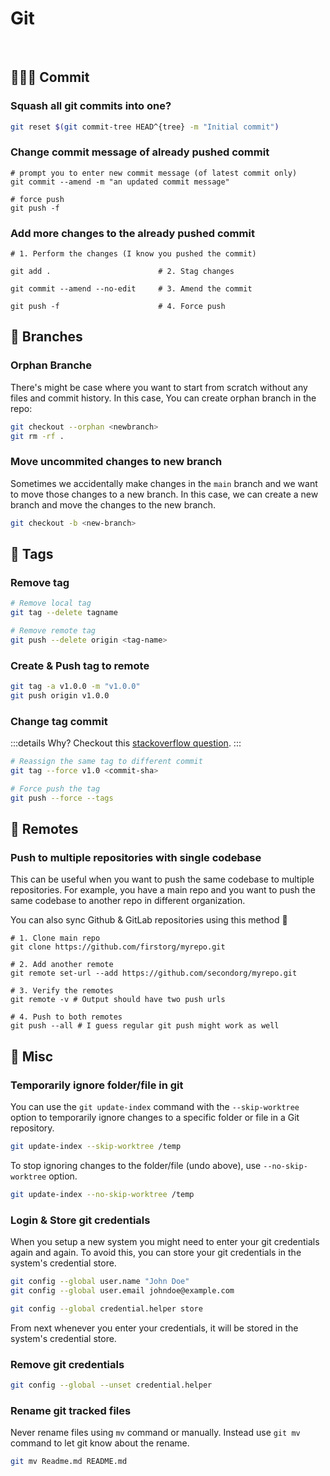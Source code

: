 # Git

<br>

## 👩🏻‍💻 Commit

### Squash all git commits into one?

```bash
git reset $(git commit-tree HEAD^{tree} -m "Initial commit")
```

### Change commit message of already pushed commit

```shell
# prompt you to enter new commit message (of latest commit only)
git commit --amend -m "an updated commit message"

# force push
git push -f
```

### Add more changes to the already pushed commit

```shell
# 1. Perform the changes (I know you pushed the commit)

git add .                        # 2. Stag changes

git commit --amend --no-edit     # 3. Amend the commit

git push -f                      # 4. Force push
```


## 🎋 Branches

### Orphan Branche

There's might be case where you want to start from scratch without any files and commit history. In this case, You can create orphan branch in the repo:

```bash
git checkout --orphan <newbranch>
git rm -rf .
```

### Move uncommited changes to new branch

Sometimes we accidentally make changes in the `main` branch and we want to move those changes to a new branch. In this case, we can create a new branch and move the changes to the new branch.

```bash
git checkout -b <new-branch>
```

## 🔖 Tags

### Remove tag

```bash
# Remove local tag
git tag --delete tagname

# Remove remote tag
git push --delete origin <tag-name>
```

### Create & Push tag to remote

```bash
git tag -a v1.0.0 -m "v1.0.0"
git push origin v1.0.0
```

### Change tag commit

:::details Why?
Checkout this [stackoverflow question](https://stackoverflow.com/q/25849019).
:::

```bash
# Reassign the same tag to different commit
git tag --force v1.0 <commit-sha>

# Force push the tag
git push --force --tags
```

## 🎯 Remotes

### Push to multiple repositories with single codebase

This can be useful when you want to push the same codebase to multiple repositories. For example, you have a main repo and you want to push the same codebase to another repo in different organization.

You can also sync Github & GitLab repositories using this method 🤯

```shell
# 1. Clone main repo
git clone https://github.com/firstorg/myrepo.git

# 2. Add another remote
git remote set-url --add https://github.com/secondorg/myrepo.git

# 3. Verify the remotes
git remote -v # Output should have two push urls

# 4. Push to both remotes
git push --all # I guess regular git push might work as well
```

## 🧮 Misc

### Temporarily ignore folder/file in git

You can use the `git update-index` command with the `--skip-worktree` option to temporarily ignore changes to a specific folder or file in a Git repository.

```bash
git update-index --skip-worktree /temp
```

To stop ignoring changes to the folder/file (undo above), use `--no-skip-worktree` option.

```bash
git update-index --no-skip-worktree /temp
```

### Login & Store git credentials

When you setup a new system you might need to enter your git credentials again and again. To avoid this, you can store your git credentials in the system's credential store.

```bash
git config --global user.name "John Doe"
git config --global user.email johndoe@example.com

git config --global credential.helper store
```

From next whenever you enter your credentials, it will be stored in the system's credential store.

### Remove git credentials

```bash
git config --global --unset credential.helper
```

### Rename git tracked files

Never rename files using `mv` command or manually. Instead use `git mv` command to let git know about the rename.

```bash
git mv Readme.md README.md
```
